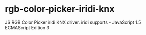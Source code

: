 # rgb-color-picker-iridi-knx
JS RGB Color Picker iridi KNX driver.
iridi supports - JavaScript 1.5 ECMAScript Edition 3 
